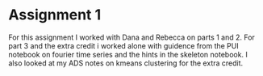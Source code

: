 #  Assignment 1

For this assignment I worked with Dana and Rebecca on parts 1 and 2.  For part 3 and the extra credit i worked alone with guidence from the PUI notebook on fourier time series and the hints in the skeleton notebook.  I also looked at my ADS notes on kmeans clustering for the extra credit.
